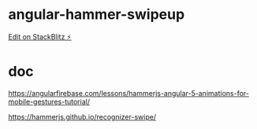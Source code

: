 # angular-hammer-swipeup

[Edit on StackBlitz ⚡️](https://stackblitz.com/edit/angular-hammer-swipeup)

# doc

https://angularfirebase.com/lessons/hammerjs-angular-5-animations-for-mobile-gestures-tutorial/

https://hammerjs.github.io/recognizer-swipe/


